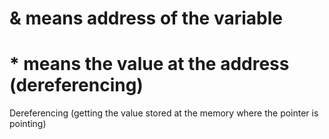 # & means address of the variable

# * means the value at the address (dereferencing)

Dereferencing (getting the value stored at the memory where the pointer is pointing)